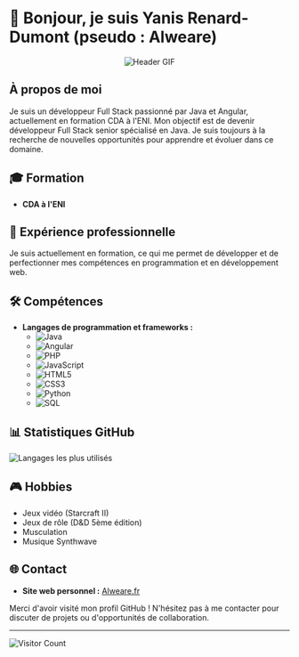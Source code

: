 # 👋 Bonjour, je suis Yanis Renard-Dumont (pseudo : Alweare)

<div align="center">
  <img src="https://media1.tenor.com/m/_HPofCxgZcAAAAAC/mr-robot-elliot-alderson.gif" alt="Header GIF">
</div>

## À propos de moi

Je suis un développeur Full Stack passionné par Java et Angular, actuellement en formation CDA à l'ENI. Mon objectif est de devenir développeur Full Stack senior spécialisé en Java. Je suis toujours à la recherche de nouvelles opportunités pour apprendre et évoluer dans ce domaine.

## 🎓 Formation

- **CDA à l'ENI**

## 💼 Expérience professionnelle

Je suis actuellement en formation, ce qui me permet de développer et de perfectionner mes compétences en programmation et en développement web.



## 🛠️ Compétences

- **Langages de programmation et frameworks :**
  - ![Java](https://img.shields.io/badge/Java-ED8B00?style=for-the-badge&logo=java&logoColor=white)
  - ![Angular](https://img.shields.io/badge/Angular-DD0031?style=for-the-badge&logo=angular&logoColor=white)
  - ![PHP](https://img.shields.io/badge/PHP-777BB4?style=for-the-badge&logo=php&logoColor=white)
  - ![JavaScript](https://img.shields.io/badge/JavaScript-F7DF1E?style=for-the-badge&logo=javascript&logoColor=black)
  - ![HTML5](https://img.shields.io/badge/HTML5-E34F26?style=for-the-badge&logo=html5&logoColor=white)
  - ![CSS3](https://img.shields.io/badge/CSS3-1572B6?style=for-the-badge&logo=css3&logoColor=white)
  - ![Python](https://img.shields.io/badge/Python-3776AB?style=for-the-badge&logo=python&logoColor=white)
  - ![SQL](https://img.shields.io/badge/SQL-4479A1?style=for-the-badge&logo=sql&logoColor=white)


## 📊 Statistiques GitHub

![Langages les plus utilisés](https://github-readme-stats.vercel.app/api/top-langs/?username=Alweare&layout=compact&hide=html,css&langs_count=6&theme=dark)

## 🎮 Hobbies

- Jeux vidéo (Starcraft II)
- Jeux de rôle (D&D 5ème édition)
- Musculation
- Musique Synthwave

## 🌐 Contact

- **Site web personnel :** [Alweare.fr](http://www.alweare.fr)

Merci d'avoir visité mon profil GitHub ! N'hésitez pas à me contacter pour discuter de projets ou d'opportunités de collaboration.

---

![Visitor Count](https://komarev.com/ghpvc/?username=Alweare&color=blue)
